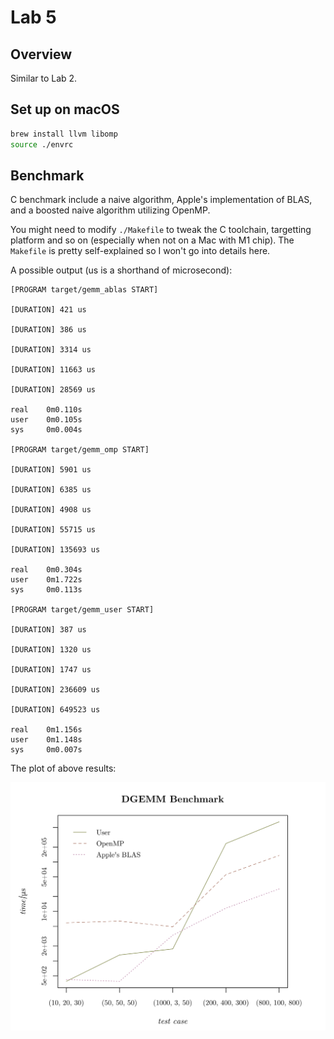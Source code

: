 # Lab 5

## Overview

Similar to Lab 2.

## Set up on macOS

```bash
brew install llvm libomp
source ./envrc
```

## Benchmark

C benchmark include a naive algorithm, Apple's implementation of BLAS, and a boosted naive algorithm utilizing OpenMP.

You might need to modify `./Makefile` to tweak the C toolchain, targetting platform and so on (especially when not on a Mac with M1 chip). The `Makefile` is pretty self-explained so I won't go into details here.

A possible output (us is a shorthand of microsecond):

```
[PROGRAM target/gemm_ablas START]

[DURATION] 421 us

[DURATION] 386 us

[DURATION] 3314 us

[DURATION] 11663 us

[DURATION] 28569 us

real    0m0.110s
user    0m0.105s
sys     0m0.004s

[PROGRAM target/gemm_omp START]

[DURATION] 5901 us

[DURATION] 6385 us

[DURATION] 4908 us

[DURATION] 55715 us

[DURATION] 135693 us

real    0m0.304s
user    0m1.722s
sys     0m0.113s

[PROGRAM target/gemm_user START]

[DURATION] 387 us

[DURATION] 1320 us

[DURATION] 1747 us

[DURATION] 236609 us

[DURATION] 649523 us

real    0m1.156s
user    0m1.148s
sys     0m0.007s
```

The plot of above results:

![Benchmark Barplot](assets/benchmark_plot.png)
